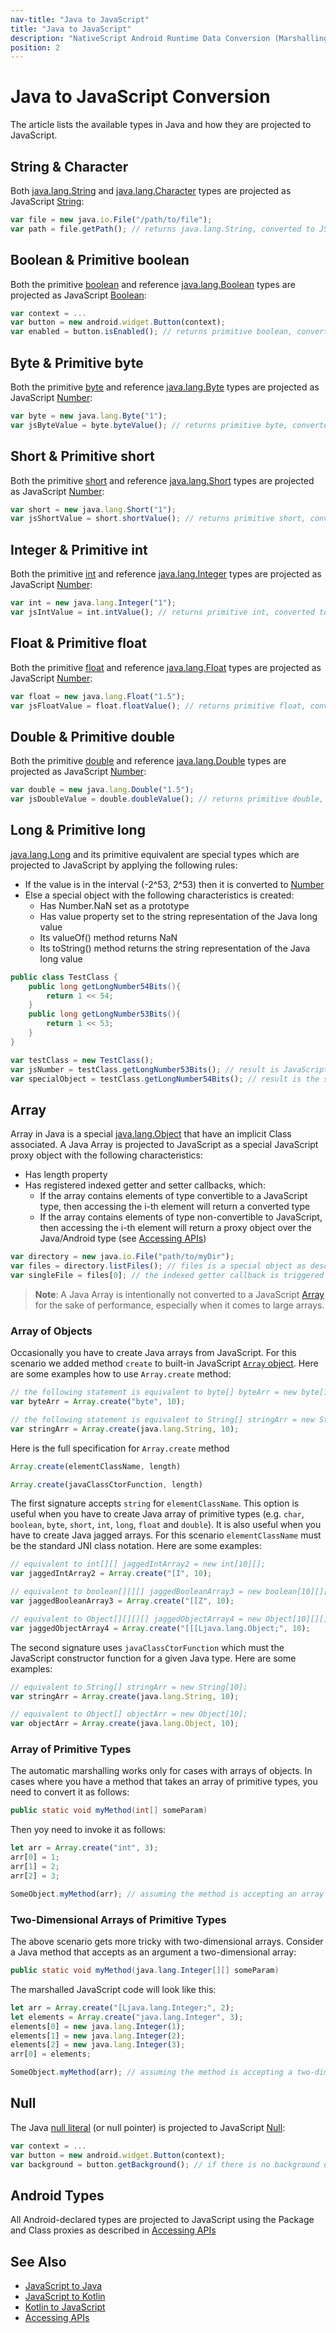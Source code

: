 ```yaml
---
nav-title: "Java to JavaScript"
title: "Java to JavaScript"
description: "NativeScript Android Runtime Data Conversion (Marshalling)"
position: 2
---
```


# Java to JavaScript Conversion

The article lists the available types in Java and how they are projected to JavaScript.

## String & Character

Both [java.lang.String](http://developer.android.com/reference/java/lang/String.html) and [java.lang.Character](http://docs.oracle.com/javase/7/docs/api/java/lang/Character.html) types are projected as JavaScript [String](http://www.w3schools.com/jsref/jsref_obj_string.asp):

``` JavaScript
var file = new java.io.File("/path/to/file");
var path = file.getPath(); // returns java.lang.String, converted to JS String
```

## Boolean & Primitive boolean

Both the primitive [boolean](http://docs.oracle.com/javase/tutorial/java/nutsandbolts/datatypes.html) and reference [java.lang.Boolean](http://docs.oracle.com/javase/7/docs/api/java/lang/Boolean.html) types are projected as JavaScript [Boolean](http://www.w3schools.com/jsref/jsref_obj_boolean.asp):

``` JavaScript
var context = ...
var button = new android.widget.Button(context);
var enabled = button.isEnabled(); // returns primitive boolean, converted to JS Boolean
```

## Byte & Primitive byte

Both the primitive [byte](http://docs.oracle.com/javase/tutorial/java/nutsandbolts/datatypes.html) and reference [java.lang.Byte](http://docs.oracle.com/javase/7/docs/api/java/lang/Byte.html) types are projected as JavaScript [Number](http://www.w3schools.com/jsref/jsref_obj_number.asp):

``` JavaScript
var byte = new java.lang.Byte("1");
var jsByteValue = byte.byteValue(); // returns primitive byte, converted to Number
```

## Short & Primitive short

Both the primitive [short](http://docs.oracle.com/javase/tutorial/java/nutsandbolts/datatypes.html) and reference [java.lang.Short](http://docs.oracle.com/javase/7/docs/api/java/lang/Short.html) types are projected as JavaScript [Number](http://www.w3schools.com/jsref/jsref_obj_number.asp):

``` JavaScript
var short = new java.lang.Short("1");
var jsShortValue = short.shortValue(); // returns primitive short, converted to Number
```

## Integer & Primitive int

Both the primitive [int](http://docs.oracle.com/javase/tutorial/java/nutsandbolts/datatypes.html) and reference [java.lang.Integer](http://docs.oracle.com/javase/7/docs/api/java/lang/Integer.html) types are projected as JavaScript [Number](http://www.w3schools.com/jsref/jsref_obj_number.asp):

``` JavaScript
var int = new java.lang.Integer("1");
var jsIntValue = int.intValue(); // returns primitive int, converted to Number
```

## Float & Primitive float

Both the primitive [float](http://docs.oracle.com/javase/tutorial/java/nutsandbolts/datatypes.html) and reference [java.lang.Float](http://docs.oracle.com/javase/7/docs/api/java/lang/Float.html) types are projected as JavaScript [Number](http://www.w3schools.com/jsref/jsref_obj_number.asp):

``` JavaScript
var float = new java.lang.Float("1.5");
var jsFloatValue = float.floatValue(); // returns primitive float, converted to Number
```

## Double & Primitive double

Both the primitive [double](http://docs.oracle.com/javase/tutorial/java/nutsandbolts/datatypes.html) and reference [java.lang.Double](http://docs.oracle.com/javase/7/docs/api/java/lang/Double.html) types are projected as JavaScript [Number](http://www.w3schools.com/jsref/jsref_obj_number.asp):

``` JavaScript
var double = new java.lang.Double("1.5");
var jsDoubleValue = double.doubleValue(); // returns primitive double, converted to Number
```

## Long & Primitive long

[java.lang.Long](http://docs.oracle.com/javase/7/docs/api/java/lang/Long.html) and its primitive equivalent are special types which are projected to JavaScript by applying the following rules:

* If the value is in the interval (-2^53, 2^53) then it is converted to [Number](http://www.w3schools.com/jsref/jsref_obj_number.asp)
* Else a special object with the following characteristics is created:
  + Has Number.NaN set as a prototype
  + Has value property set to the string representation of the Java long value
  + Its valueOf() method returns NaN
  + Its toString() method returns the string representation of the Java long value

``` Java
public class TestClass {
    public long getLongNumber54Bits(){
        return 1 << 54;
    }
    public long getLongNumber53Bits(){
        return 1 << 53;
    }
}
```

``` JavaScript
var testClass = new TestClass();
var jsNumber = testClass.getLongNumber53Bits(); // result is JavaScript Number
var specialObject = testClass.getLongNumber54Bits(); // result is the special object described above
```

## Array

Array in Java is a special [java.lang.Object](http://docs.oracle.com/javase/7/docs/api/java/lang/Object.html) that have an implicit Class associated. A Java Array is projected to JavaScript as a special JavaScript proxy object with the following characteristics:

* Has length property
* Has registered indexed getter and setter callbacks, which:
  + If the array contains elements of type convertible to a JavaScript type, then accessing the i-th element will return a converted type
  + If the array contains elements of type non-convertible to JavaScript, then accessing the i-th element will return a proxy object over the Java/Android type (see [Accessing APIs](../metadata/accessing-packages.md))

``` JavaScript
var directory = new java.io.File("path/to/myDir");
var files = directory.listFiles(); // files is a special object as described above
var singleFile = files[0]; // the indexed getter callback is triggered and a proxy object over the java.io.File is returned
```

> **Note**: A Java Array is intentionally not converted to a JavaScript [Array](http://www.w3schools.com/jsref/jsref_obj_array.asp) for the sake of performance, especially when it comes to large arrays.

### Array of Objects

Occasionally you have to create Java arrays from JavaScript. For this scenario we added method `create` to built-in JavaScript [`Array` object](https://developer.mozilla.org/en-US/docs/Web/JavaScript/Reference/Global_Objects/Array). Here are some examples how to use `Array.create` method:

``` JavaScript
// the following statement is equivalent to byte[] byteArr = new byte[10];
var byteArr = Array.create("byte", 10);

// the following statement is equivalent to String[] stringArr = new String[10];
var stringArr = Array.create(java.lang.String, 10);
```

Here is the full specification for `Array.create` method

``` JavaScript
Array.create(elementClassName, length)
```

``` JavaScript
Array.create(javaClassCtorFunction, length)
```

The first signature accepts `string` for `elementClassName`. This option is useful when you have to create Java array of primitive types (e.g. `char`, `boolean`, `byte`, `short`, `int`, `long`, `float` and `double`). It is also useful when you have to create Java jagged arrays. For this scenario `elementClassName` must be the standard JNI class notation. Here are some examples:

``` JavaScript
// equivalent to int[][] jaggedIntArray2 = new int[10][];
var jaggedIntArray2 = Array.create("[I", 10);

// equivalent to boolean[][][] jaggedBooleanArray3 = new boolean[10][][];
var jaggedBooleanArray3 = Array.create("[[Z", 10);

// equivalent to Object[][][][] jaggedObjectArray4 = new Object[10][][][];
var jaggedObjectArray4 = Array.create("[[[Ljava.lang.Object;", 10);
```

The second signature uses `javaClassCtorFunction` which must the JavaScript constructor function for a given Java type. Here are some examples:

``` JavaScript
// equivalent to String[] stringArr = new String[10];
var stringArr = Array.create(java.lang.String, 10);

// equivalent to Object[] objectArr = new Object[10];
var objectArr = Array.create(java.lang.Object, 10);
```

### Array of Primitive Types

The automatic marshalling works only for cases with arrays of objects. In cases where you have a method that takes an array of primitive types, you need to convert it as follows:

``` Java
public static void myMethod(int[] someParam)
```

Then yoy need to invoke it as follows:

``` JavaScript
let arr = Array.create("int", 3);
arr[0] = 1;
arr[1] = 2;
arr[2] = 3;

SomeObject.myMethod(arr); // assuming the method is accepting an array of primitive types
```

### Two-Dimensional Arrays of Primitive Types

The above scenario gets more tricky with two-dimensional arrays. Consider a Java method that accepts as an argument a two-dimensional array:

``` Java
public static void myMethod(java.lang.Integer[][] someParam)
```

The marshalled JavaScript code will look like this:

``` JavaScript
let arr = Array.create("[Ljava.lang.Integer;", 2);
let elements = Array.create("java.lang.Integer", 3);
elements[0] = new java.lang.Integer(1);
elements[1] = new java.lang.Integer(2);
elements[2] = new java.lang.Integer(3);
arr[0] = elements;

SomeObject.myMethod(arr); // assuming the method is accepting a two-dimensional array of primitive types
```

## Null

The Java [null literal](http://docs.oracle.com/javase/specs/jls/se7/html/jls-3.html#jls-3.10.7) (or null pointer) is projected to JavaScript [Null](https://www.w3schools.com/js/js_type_conversion.asp):

``` JavaScript
var context = ...
var button = new android.widget.Button(context);
var background = button.getBackground(); // if there is no background drawable method will return JS null
```

## Android Types

All Android-declared types are projected to JavaScript using the Package and Class proxies as described in [Accessing APIs](../metadata/accessing-packages.md)

## See Also

* [JavaScript to Java](./js-to-java.md)
* [JavaScript to Kotlin](./js-to-kotlin.md)
* [Kotlin to JavaScript](./kotlin-to-js.md)
* [Accessing APIs](../metadata/accessing-packages.md)
